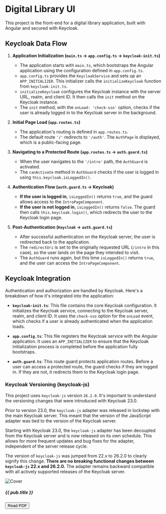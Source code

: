 # Digital Library UI

This project is the front-end for a digital library application, built with Angular and secured with Keycloak.

## Keycloak Data Flow

1.  **Application Initialization (`main.ts` -> `app.config.ts` -> `keycloak-init.ts`)**

    *   The application starts with `main.ts`, which bootstraps the Angular application using the configuration defined in `app.config.ts`.
    *   `app.config.ts` provides the `KeycloakService` and sets up an `APP_INITIALIZER`. This initializer calls the `initializeKeycloak` function from `keycloak-init.ts`.
    *   `initializeKeycloak` configures the Keycloak instance with the server URL, realm, and client ID. It then calls the `init` method on the Keycloak instance.
    *   The `init` method, with the `onLoad: 'check-sso'` option, checks if the user is already logged in to the Keycloak server in the background.

2.  **Initial Page Load (`app.routes.ts`)**

    *   The application's routing is defined in `app.routes.ts`.
    *   The default route `'/'` redirects to `'/auth'`. The `AuthPage` is displayed, which is a public-facing page.

3.  **Navigating to a Protected Route (`app.routes.ts` -> `auth.guard.ts`)**

    *   When the user navigates to the `'/intro'` path, the `AuthGuard` is activated.
    *   The `canActivate` method in `AuthGuard` checks if the user is logged in using `this.keycloak.isLoggedIn()`.

4.  **Authentication Flow (`auth.guard.ts` -> Keycloak)**

    *   **If the user is logged in**, `isLoggedIn()` returns `true`, and the guard allows access to the `IntroPageComponent`.
    *   **If the user is not logged in**, `isLoggedIn()` returns `false`. The guard then calls `this.keycloak.login()`, which redirects the user to the Keycloak login page.

5.  **Post-Authentication (`Keycloak` -> `auth.guard.ts`)**

    *   After successful authentication on the Keycloak server, the user is redirected back to the application.
    *   The `redirectUri` is set to the originally requested URL (`/intro` in this case), so the user lands on the page they intended to visit.
    *   The `AuthGuard` runs again, but this time `isLoggedIn()` returns `true`, and the user can access the `IntroPageComponent`.


## Keycloak Integration

Authentication and authorization are handled by Keycloak. Here's a breakdown of how it's integrated into the application:

*   **`keycloak-init.ts`**: This file contains the core Keycloak configuration. It initializes the Keycloak service, connecting to the Keycloak server, realm, and client ID. It uses the `check-sso` option for the `onLoad` event, which checks if a user is already authenticated when the application loads.

*   **`app.config.ts`**: This file registers the Keycloak service with the Angular application. It uses an `APP_INITIALIZER` to ensure that the Keycloak initialization process is completed before the application fully bootstraps.

*   **`auth.guard.ts`**: This route guard protects application routes. Before a user can access a protected route, the guard checks if they are logged in. If they are not, it redirects them to the Keycloak login page.

### Keycloak Versioning (keycloak-js)

This project uses `keycloak-js` version `26.2.0`. It's important to understand the versioning changes that were introduced with Keycloak 23.0.

Prior to version 23.0, the `keycloak-js` adapter was released in lockstep with the main Keycloak server. This meant that the version of the JavaScript adapter was tied to the version of the Keycloak server.

Starting with Keycloak 23.0, the `keycloak-js` adapter has been decoupled from the Keycloak server and is now released on its own schedule. This allows for more frequent updates and bug fixes for the adapter, independent of the server release cycle.

The version of `keycloak-js` was jumped from 22.x to 26.2.0 to clearly signify this change. **There are no breaking functional changes between `keycloak-js` 22.x and 26.2.0.** The adapter remains backward compatible with all actively supported releases of the Keycloak server.




<div *ngFor="let pub of filteredPublications" class="card">
  <!-- Thumbnail Image -->
  <img 
    [src]="publicationService.getCoverImageUrl(pub.id)" 
    alt="Cover"
    class="thumbnail"
    onError="this.onerror=null; this.src='assets/placeholders/placeholder-image.png';"
  >

  <h5>{{ pub.title }}</h5>
  <button (click)="openPdf(pub.id)">Read PDF</button>
</div>
